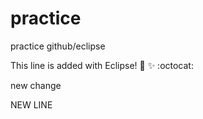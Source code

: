 # practice
practice github/eclipse


This line is added with Eclipse! :tada: :sparkles: :octocat:

new change

NEW LINE
